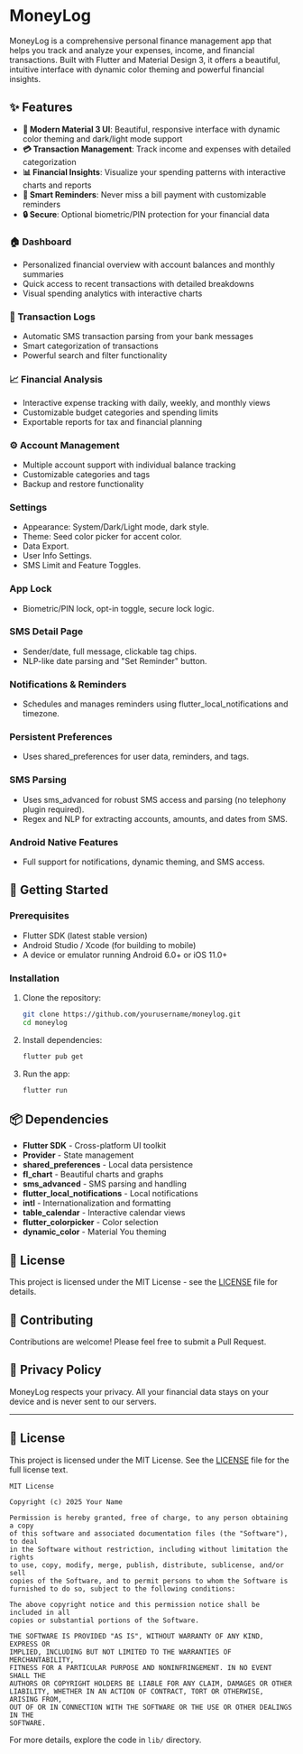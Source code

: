 # MoneyLog

MoneyLog is a comprehensive personal finance management app that helps you track and analyze your expenses, income, and financial transactions. Built with Flutter and Material Design 3, it offers a beautiful, intuitive interface with dynamic color theming and powerful financial insights.

## ✨ Features

- **📱 Modern Material 3 UI**: Beautiful, responsive interface with dynamic color theming and dark/light mode support
- **💳 Transaction Management**: Track income and expenses with detailed categorization
- **📊 Financial Insights**: Visualize your spending patterns with interactive charts and reports
- **🔔 Smart Reminders**: Never miss a bill payment with customizable reminders
- **🔒 Secure**: Optional biometric/PIN protection for your financial data

### 🏠 Dashboard
- Personalized financial overview with account balances and monthly summaries
- Quick access to recent transactions with detailed breakdowns
- Visual spending analytics with interactive charts

### 💬 Transaction Logs
- Automatic SMS transaction parsing from your bank messages
- Smart categorization of transactions
- Powerful search and filter functionality

### 📈 Financial Analysis
- Interactive expense tracking with daily, weekly, and monthly views
- Customizable budget categories and spending limits
- Exportable reports for tax and financial planning

### ⚙️ Account Management
- Multiple account support with individual balance tracking
- Customizable categories and tags
- Backup and restore functionality

### Settings
- Appearance: System/Dark/Light mode, dark style.
- Theme: Seed color picker for accent color.
- Data Export.
- User Info Settings.
- SMS Limit and Feature Toggles.

### App Lock
- Biometric/PIN lock, opt-in toggle, secure lock logic.

### SMS Detail Page
- Sender/date, full message, clickable tag chips.
- NLP-like date parsing and "Set Reminder" button.

### Notifications & Reminders
- Schedules and manages reminders using flutter_local_notifications and timezone.

### Persistent Preferences
- Uses shared_preferences for user data, reminders, and tags.

### SMS Parsing
- Uses sms_advanced for robust SMS access and parsing (no telephony plugin required).
- Regex and NLP for extracting accounts, amounts, and dates from SMS.

### Android Native Features
- Full support for notifications, dynamic theming, and SMS access.

## 🚀 Getting Started

### Prerequisites
- Flutter SDK (latest stable version)
- Android Studio / Xcode (for building to mobile)
- A device or emulator running Android 6.0+ or iOS 11.0+

### Installation
1. Clone the repository:
   ```sh
   git clone https://github.com/yourusername/moneylog.git
   cd moneylog
   ```
2. Install dependencies:
   ```sh
   flutter pub get
   ```
3. Run the app:
   ```sh
   flutter run
   ```

## 📦 Dependencies

- **Flutter SDK** - Cross-platform UI toolkit
- **Provider** - State management
- **shared_preferences** - Local data persistence
- **fl_chart** - Beautiful charts and graphs
- **sms_advanced** - SMS parsing and handling
- **flutter_local_notifications** - Local notifications
- **intl** - Internationalization and formatting
- **table_calendar** - Interactive calendar views
- **flutter_colorpicker** - Color selection
- **dynamic_color** - Material You theming

## 📝 License

This project is licensed under the MIT License - see the [LICENSE](LICENSE) file for details.

## 🤝 Contributing

Contributions are welcome! Please feel free to submit a Pull Request.

## 📄 Privacy Policy

MoneyLog respects your privacy. All your financial data stays on your device and is never sent to our servers.

---

## 📄 License

This project is licensed under the MIT License. See the [LICENSE](LICENSE) file for the full license text.

```
MIT License

Copyright (c) 2025 Your Name

Permission is hereby granted, free of charge, to any person obtaining a copy
of this software and associated documentation files (the "Software"), to deal
in the Software without restriction, including without limitation the rights
to use, copy, modify, merge, publish, distribute, sublicense, and/or sell
copies of the Software, and to permit persons to whom the Software is
furnished to do so, subject to the following conditions:

The above copyright notice and this permission notice shall be included in all
copies or substantial portions of the Software.

THE SOFTWARE IS PROVIDED "AS IS", WITHOUT WARRANTY OF ANY KIND, EXPRESS OR
IMPLIED, INCLUDING BUT NOT LIMITED TO THE WARRANTIES OF MERCHANTABILITY,
FITNESS FOR A PARTICULAR PURPOSE AND NONINFRINGEMENT. IN NO EVENT SHALL THE
AUTHORS OR COPYRIGHT HOLDERS BE LIABLE FOR ANY CLAIM, DAMAGES OR OTHER
LIABILITY, WHETHER IN AN ACTION OF CONTRACT, TORT OR OTHERWISE, ARISING FROM,
OUT OF OR IN CONNECTION WITH THE SOFTWARE OR THE USE OR OTHER DEALINGS IN THE
SOFTWARE.
```

For more details, explore the code in `lib/` directory.
